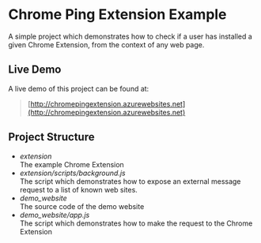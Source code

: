 # Chrome Ping Extension Example

A simple project which demonstrates how to check if a user has installed a given Chrome Extension, from the context of any web page.

## Live Demo

A live demo of this project can be found at: 

> [http://chromepingextension.azurewebsites.net](http://chromepingextension.azurewebsites.net)

## Project Structure

- *extension*  
  The example Chrome Extension
- *extension/scripts/background.js*  
  The script which demonstrates how to expose an external message request to a list of known web sites.
- *demo_website*  
  The source code of the demo website
- *demo_website/app.js*  
  The script which demonstrates how to make the request to the Chrome Extension